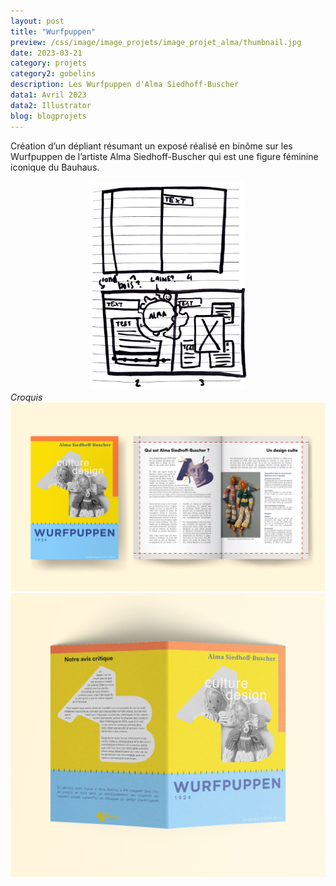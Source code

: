 ```yaml
---
layout: post
title: "Wurfpuppen"
preview: /css/image/image_projets/image_projet_alma/thumbnail.jpg
date: 2023-03-21
category: projets
category2: gobelins
description: Les Wurfpuppen d'Alma Siedhoff-Buscher
data1: Avril 2023
data2: Illustrator
blog: blogprojets
---
```


<p>Création d’un dépliant résumant un exposé réalisé en binôme sur les Wurfpuppen de l’artiste Alma Siedhoff-Buscher qui est une figure féminine iconique du Bauhaus.</p>

<div style="width: 50% !important; margin: 0 auto !important;" class="image_container">
<div><img onclick="Zoom(this)" class="img-gallery" src="/css/image/image_projets/image_projet_alma/img1.jpg"></div>
</div>
<em>Croquis</em>

<div class="image_container">
<div><img onclick="Zoom(this)" class="img-gallery" src="/css/image/image_projets/image_projet_alma/img2.jpg"></div>
</div>

<div class="image_container">
<div><img onclick="Zoom(this)" class="img-gallery" src="/css/image/image_projets/image_projet_alma/img3.jpg"></div>
</div>
